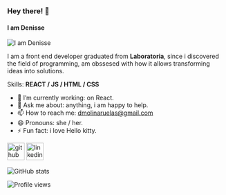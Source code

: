 ### Hey there! 🙋‍
#### I am Denisse 
![I am Denisse ](https://studio.uxpincdn.com/studio/wp-content/uploads/2020/12/7-Best-Reasons-To-Use-React.js-Components-In-Your-Project-1024x512.png.webp)

I am a front end developer graduated from **Laboratoria**, since i discovered the field of programming, am obssesed with how it allows transforming ideas into solutions.


Skills: **REACT / JS / HTML / CSS**

- 🔭 I’m currently working: on React. 
- 💬 Ask me about: anything, i am happy to help. 
- 📫 How to reach me: dmolinaruelas@gmail.com 
- 😄 Pronouns: she / her. 
- ⚡ Fun fact: i love Hello kitty. 


[<img src='https://cdn.jsdelivr.net/npm/simple-icons@3.0.1/icons/github.svg' alt='github' height='40'>](https://github.com/Denissemolina)  [<img src='https://cdn.jsdelivr.net/npm/simple-icons@3.0.1/icons/linkedin.svg' alt='linkedin' height='40'>](https://www.linkedin.com/in/https://www.linkedin.com/in/denisse-molina/)  

![GitHub stats](https://github-readme-stats.vercel.app/api?username=Denissemolina&show_icons=true)  

![Profile views](https://gpvc.arturio.dev/Denissemolina)  
